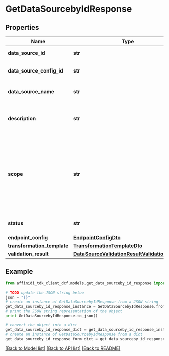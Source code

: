 # GetDataSourcebyIdResponse

## Properties

| Name                        | Type                                                                                            | Description                                                                                                                            | Notes      |
| --------------------------- | ----------------------------------------------------------------------------------------------- | -------------------------------------------------------------------------------------------------------------------------------------- | ---------- |
| **data_source_id**          | **str**                                                                                         | The ID of the data source.                                                                                                             | [optional] |
| **data_source_config_id**   | **str**                                                                                         | The ID of the data source configuration.                                                                                               |
| **data_source_name**        | **str**                                                                                         | The name of the data source.                                                                                                           |
| **description**             | **str**                                                                                         | The human readable description of the data source.                                                                                     | [optional] |
| **scope**                   | **str**                                                                                         | Data-scoped permissions as string, requested from the third-party service API so that DCF can access that data on behalf of end users. |
| **status**                  | **str**                                                                                         | The status of the data source.                                                                                                         | [optional] |
| **endpoint_config**         | [**EndpointConfigDto**](EndpointConfigDto.md)                                                   |                                                                                                                                        |
| **transformation_template** | [**TransformationTemplateDto**](TransformationTemplateDto.md)                                   |                                                                                                                                        | [optional] |
| **validation_result**       | [**DataSourceValidationResultValidationResult**](DataSourceValidationResultValidationResult.md) |                                                                                                                                        | [optional] |

## Example

```python
from affinidi_tdk_client_dcf.models.get_data_sourceby_id_response import GetDataSourcebyIdResponse

# TODO update the JSON string below
json = "{}"
# create an instance of GetDataSourcebyIdResponse from a JSON string
get_data_sourceby_id_response_instance = GetDataSourcebyIdResponse.from_json(json)
# print the JSON string representation of the object
print GetDataSourcebyIdResponse.to_json()

# convert the object into a dict
get_data_sourceby_id_response_dict = get_data_sourceby_id_response_instance.to_dict()
# create an instance of GetDataSourcebyIdResponse from a dict
get_data_sourceby_id_response_form_dict = get_data_sourceby_id_response.from_dict(get_data_sourceby_id_response_dict)
```

[[Back to Model list]](../README.md#documentation-for-models) [[Back to API list]](../README.md#documentation-for-api-endpoints) [[Back to README]](../README.md)
